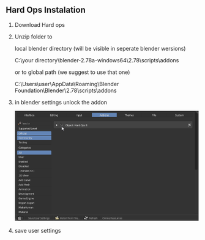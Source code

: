 ## Hard Ops Instalation


1.  Download Hard ops
2.  Unzip folder to 

	local blender directory (will be visible in seperate blender wersions)

	C:\your directory\blender-2.78a-windows64\2.78\scripts\addons

	or to global path (we suggest to use that one)

	C:\Users\user\AppData\Roaming\Blender Foundation\Blender\2.78\scripts\addons
3. in blender settings unlock the addon

	![](/docs/Hops/instalation/img/install.png)
4. save user settings